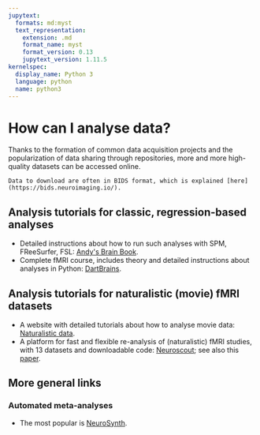 ```yaml
---
jupytext:
  formats: md:myst
  text_representation:
    extension: .md
    format_name: myst
    format_version: 0.13
    jupytext_version: 1.11.5
kernelspec:
  display_name: Python 3
  language: python
  name: python3
---
```


# How can I analyse data?

Thanks to the formation of common data acquisition projects and the 
popularization of data sharing through repositories, more and more high-quality datasets can be accessed online.

```{Note}
Data to download are often in BIDS format, which is explained [here](https://bids.neuroimaging.io/).
```

## Analysis tutorials for classic, regression-based analyses

- Detailed instructions about how to run such analyses with SPM, FReeSurfer, FSL: [Andy's Brain Book](https://andysbrainbook.readthedocs.io/en/latest/).
- Complete fMRI course, includes theory and detailed instructions about analyses in Python: [DartBrains](https://DartBrains.org).

## Analysis tutorials for naturalistic (movie) fMRI datasets

- A website with detailed tutorials about how to analyse movie data: [Naturalistic data](https://naturalistic-data.org).
- A platform for fast and flexible re-analysis of (naturalistic) fMRI studies, with 13 datasets and downloadable code: [Neuroscout](https://neuroscout.org/datasets); see also this [paper](https://doi.org/10.7554/eLife.79277).

## More general links
### Automated meta-analyses
- The most popular is [NeuroSynth](https://neurosynth.org/).
